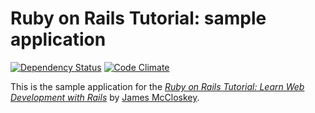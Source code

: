 # Ruby on Rails Tutorial: sample application

[![Dependency Status](https://gemnasium.com/9256639c6a6b4e89d87642522ccb9f47.svg)](https://gemnasium.com/21d5a004712cc49c31213e87f61666d8) [![Code Climate](https://codeclimate.com/github/Jmccl89/microblog/badges/gpa.svg)](https://codeclimate.com/github/Jmccl89/microblog)

This is the sample application for the
[*Ruby on Rails Tutorial:
Learn Web Development with Rails*](http://www.railstutorial.org/)
by [James McCloskey](http://mccloskey.io/).
